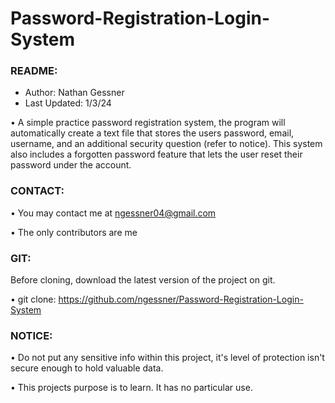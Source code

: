 # **Password-Registration-Login-System**

### README:
- Author: Nathan Gessner
- Last Updated: 1/3/24


• A simple practice password registration system, the program will automatically create a text file that stores the users 
password, email, username, and an additional security question (refer to notice). This system also includes a forgotten password
feature that lets the user reset their password under the account. 


### CONTACT:

• You may contact me at ngessner04@gmail.com 

• The only contributors are me


### GIT: 

Before cloning, download the latest version of the project on git. 

• git clone: https://github.com/ngessner/Password-Registration-Login-System


### NOTICE: 

• Do not put any sensitive info within this project, it's level of protection isn't secure enough to hold valuable data.

• This projects purpose is to learn. It has no particular use.  
